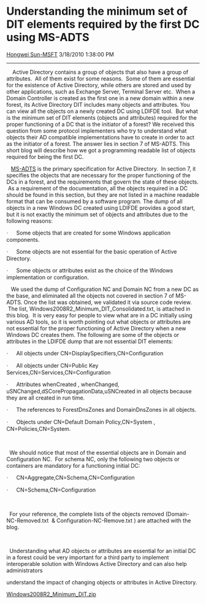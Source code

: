 <div id="page">

# Understanding the minimum set of DIT elements required by the first DC using MS-ADTS

[Hongwei
Sun-MSFT](https://social.msdn.microsoft.com/profile/Hongwei%20Sun-MSFT)
3/18/2010 1:38:00 PM

-----

<div id="content">

    Active Directory contains a group of objects that also have a group
of attributes.<span style="mso-spacerun: yes">  </span>All of them exist
for some reasons.<span style="mso-spacerun: yes">  </span>Some of them
are essential for the existence of Active Directory, while others are
stored and used by other applications, such as Exchange Server, Terminal
Server etc. <span style="mso-spacerun: yes"> </span>When a Domain
Controller is created as the first one in a new domain within a new
forest, its Active Directory DIT includes many objects and attributes.
You can view all the objects on a newly created DC using LDIFDE tool.
<span style="mso-spacerun: yes"> </span>But what is the minimum set of
DIT elements (objects and attributes) required for the proper
functioning of a DC that is the initiator of a forest? We received this
question from some protocol implementers who try to understand what
objects their AD compatible implementations have to create in order to
act as the initiator of a forest. The answer lies in section 7 of
MS-ADTS. This short blog will describe how we got a programming readable
list of objects required for being the first DC.

  
[MS-ADTS](http://msdn.microsoft.com/en-us/library/cc223122\(PROT.10\).aspx)
is the primary specification for Active Directory.
<span style="mso-spacerun: yes"> </span>In section 7, it specifies the
objects that are necessary for the proper functioning of the DCs in a
forest, and the requirements that govern the state of these objects.
<span style="mso-spacerun: yes"> </span>As a requirement of the
documentation, all the objects required in a DC should be found in this
section, but they are not listed in a machine readable format that can
be consumed by a software program. The dump of all objects in a new
Windows DC created using LDIFDE provides a good start, but it is not
exactly the minimum set of objects and attributes due to the following
reasons:

<span style="FONT-FAMILY: Symbol; mso-fareast-font-family: Symbol; mso-bidi-font-family: Symbol"><span style="mso-list: Ignore">·<span style="FONT: 7pt &#39;Times New Roman&#39;">        
</span></span></span>Some objects that are created for some Windows
application
components.

<span style="FONT-FAMILY: Symbol; mso-fareast-font-family: Symbol; mso-bidi-font-family: Symbol"><span style="mso-list: Ignore">·<span style="FONT: 7pt &#39;Times New Roman&#39;">        
</span></span></span>Some objects are not essential for the basic
operation of Active
Directory.

<span style="FONT-FAMILY: Symbol; mso-fareast-font-family: Symbol; mso-bidi-font-family: Symbol"><span style="mso-list: Ignore">·<span style="FONT: 7pt &#39;Times New Roman&#39;">        
</span></span></span>Some objects or attributes exist as the choice of
the Windows implementation or configuration.

   We used the dump of Configuration NC and Domain NC from a new DC as
the base, and eliminated all the objects not covered in section 7 of
MS-ADTS. Once the list was obtained, we validated it via source code
review. <span style="mso-spacerun: yes"> </span>The list,
Windows2008R2\_Minimum\_DIT\_Consolidated.txt, is attached in this blog.
<span style="mso-spacerun: yes"> </span>It is very easy for people to
view what are in a DC initially using various AD tools, so it is worth
pointing out what objects or attributes are not essential for the proper
functioning of Active Directory when a new Windows DC creates them. The
following are some of the objects or attributes in the LDIFDE dump that
are not essential DIT
elements:

<span style="FONT-FAMILY: Symbol; mso-fareast-font-family: Symbol; mso-bidi-font-family: Symbol"><span style="mso-list: Ignore">·<span style="FONT: 7pt &#39;Times New Roman&#39;">        
</span></span></span>All objects under
CN=DisplaySpecifiers,CN=Configuration

<span style="FONT-FAMILY: Symbol; mso-fareast-font-family: Symbol; mso-bidi-font-family: Symbol"><span style="mso-list: Ignore">·<span style="FONT: 7pt &#39;Times New Roman&#39;">        
</span></span></span>All objects under CN=Public Key
Services,CN=Services,CN=Configuration

<span style="FONT-FAMILY: Symbol; mso-fareast-font-family: Symbol; mso-bidi-font-family: Symbol"><span style="mso-list: Ignore">·<span style="FONT: 7pt &#39;Times New Roman&#39;">        
</span></span></span>Attributes whenCreated , whenChanged,
uSNChanged,dSCorePropagationData,uSNCreated in all objects because they
are all created in run
time.

<span style="FONT-FAMILY: Symbol; mso-fareast-font-family: Symbol; mso-bidi-font-family: Symbol"><span style="mso-list: Ignore">·<span style="FONT: 7pt &#39;Times New Roman&#39;">        
</span></span></span>The references to ForestDnsZones and DomainDnsZones
in all
objects.

<span style="FONT-FAMILY: Symbol; mso-fareast-font-family: Symbol; mso-bidi-font-family: Symbol"><span style="mso-list: Ignore">·<span style="FONT: 7pt &#39;Times New Roman&#39;">        
</span></span></span>Objects under CN=Default Domain Policy,CN=System ,
CN=Policies,CN=System.

 

  We should notice that most of the essential objects are in Domain and
Configuration NC.<span style="mso-spacerun: yes">  </span>For schema NC,
only the following two objects or containers are mandatory for a
functioning initial
DC:

<span style="FONT-FAMILY: Symbol; mso-fareast-font-family: Symbol; mso-bidi-font-family: Symbol"><span style="mso-list: Ignore">·<span style="FONT: 7pt &#39;Times New Roman&#39;">        
</span></span></span>CN=Aggregate,CN=Schema,CN=Configuration

<span style="FONT-FAMILY: Symbol; mso-fareast-font-family: Symbol; mso-bidi-font-family: Symbol"><span style="mso-list: Ignore">·<span style="FONT: 7pt &#39;Times New Roman&#39;">        
</span></span></span>CN=Schema,CN=Configuration

 

  For your reference, the complete lists of the objects removed
(Domain-NC-Removed.txt <span style="mso-spacerun: yes"> </span>&
Configuration-NC-Remove.txt ) are attached with the blog.

 

  Understanding what AD objects or attributes are essential for an
initial DC in a forest could be very important for a third party to
implement interoperable solution with Windows Active Directory and can
also help administrators

understand the impact of changing objects or attributes in Active
Directory.

[Windows2008R2\_Minimum\_DIT.zip](media/MSDNBlogsFS/prod.evol.blogs.msdn.com/CommunityServer.Components.PostAttachments/00/09/98/14/23/Windows2008R2_Minimum_DIT.zip)

</div>

</div>
